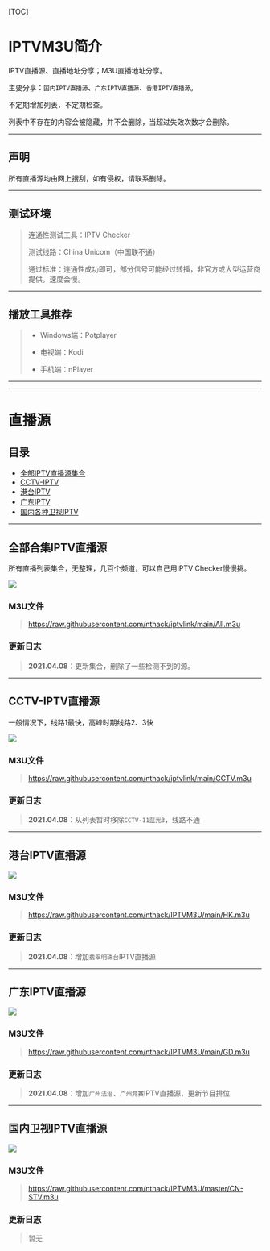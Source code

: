 [TOC]

# IPTVM3U简介
IPTV直播源、直播地址分享；M3U直播地址分享。

主要分享：`国内IPTV直播源`、`广东IPTV直播源`、`香港IPTV直播源`。

不定期增加列表，不定期检查。

列表中不存在的内容会被隐藏，并不会删除，当超过失效次数才会删除。

---

## 声明
所有直播源均由网上搜刮，如有侵权，请联系删除。

---

## 测试环境
> 连通性测试工具：IPTV Checker 
> 
> 测试线路：China Unicom（中国联不通）
> 
> 通过标准：连通性成功即可，部分信号可能经过转播，非官方或大型运营商提供，速度会慢。

---

## 播放工具推荐
> * Windows端：Potplayer
> 
> * 电视端：Kodi
> 
> * 手机端：nPlayer




---
---




# 直播源
## 目录
* [全部IPTV直播源集合](#all)
* [CCTV-IPTV](#cctv)
* [港台IPTV](#hktw)
* [广东IPTV](#gd)
* [国内各种卫视IPTV](#cn)



---



## <span id="all">**全部合集IPTV直播源**</span>
所有直播列表集合，无整理，几百个频道，可以自己用IPTV Checker慢慢挑。

![](https://img.shields.io/badge/%E6%9B%B4%E6%96%B0%E6%97%A5%E6%9C%9F-2021.04.08-brightgreen?style=for-the-badge)


### **M3U文件**
> https://raw.githubusercontent.com/nthack/iptvlink/main/All.m3u


### **更新日志**
> **2021.04.08**：更新集合，删除了一些检测不到的源。


---



## <span id="cctv">**CCTV-IPTV直播源**</span>
一般情况下，线路1最快，高峰时期线路2、3快

![](https://img.shields.io/badge/%E6%9B%B4%E6%96%B0%E6%97%A5%E6%9C%9F-2021.04.08-brightgreen?style=for-the-badge)

### **M3U文件**
> https://raw.githubusercontent.com/nthack/iptvlink/main/CCTV.m3u

### **更新日志**
> **2021.04.08**：从列表暂时移除`CCTV-11蓝光3`，线路不通



---



## <span id="hktw">**港台IPTV直播源**</span>

![](https://img.shields.io/badge/%E6%9B%B4%E6%96%B0%E6%97%A5%E6%9C%9F-2021.04.08-brightgreen?style=for-the-badge)

### **M3U文件**
> https://raw.githubusercontent.com/nthack/IPTVM3U/main/HK.m3u

### **更新日志**
> **2021.04.08**：增加`翡翠明珠台`IPTV直播源



---



## <span id="gd">**广东IPTV直播源**</span>
![](https://img.shields.io/badge/%E6%9B%B4%E6%96%B0%E6%97%A5%E6%9C%9F-2021.04.08-brightgreen?style=for-the-badge)

### **M3U文件**
> https://raw.githubusercontent.com/nthack/IPTVM3U/main/GD.m3u

### **更新日志**
> **2021.04.08**：增加`广州法治`、`广州竞赛`IPTV直播源，更新节目排位



---



## <span id="cn">**国内卫视IPTV直播源**</span>
![](https://img.shields.io/badge/%E6%9B%B4%E6%96%B0%E6%97%A5%E6%9C%9F-2021.04.08-brightgreen?style=for-the-badge)

### **M3U文件**
> https://raw.githubusercontent.com/nthack/IPTVM3U/master/CN-STV.m3u

### **更新日志**
> 暂无